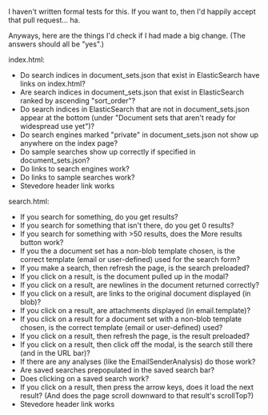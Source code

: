 I haven't written formal tests for this. If you want to, then I'd happily accept that pull request... ha.

Anyways, here are the things I'd check if I had made a big change. (The answers should all be "yes".)

index.html:
  - Do search indices in document_sets.json that exist in ElasticSearch have links on index.html?
  - Are search indices in document_sets.json that exist in ElasticSearch ranked by ascending "sort_order"?
  - Do search indices in ElasticSearch that are not in document_sets.json appear at the bottom (under "Document sets that aren\'t ready for widespread use yet")?
  - Do search engines marked "private" in document_sets.json not show up anywhere on the index page?
  - Do sample searches show up correctly if specified in document_sets.json?
  - Do links to search engines work?
  - Do links to sample searches work?
  - Stevedore header link works

search.html:
  - If you search for something, do you get results?
  - If you search for something that isn't there, do you get 0 results?
  - If you search for something with >50 results, does the More results button work?
  - If you the a document set has a non-blob template chosen, is the correct template (email or user-defined) used for the search form?  
  - If you make a search, then refresh the page, is the search preloaded?
  - If you click on a result, is the document pulled up in the modal?
  - If you click on a result, are newlines in the document returned correctly?
  - If you click on a result, are links to the original document displayed (in blob)?  
  - If you click on a result, are attachments displayed (in email.template)?
  - If you click on a result for a document set with a non-blob template chosen, is the correct template (email or user-defined) used?
  - If you click on a result, then refresh the page, is the result preloaded?
  - If you click on a result, then click off the modal, is the search still there (and in the URL bar)?
  - If there are any analyses (like the EmailSenderAnalysis) do those work?
  - Are saved searches prepopulated in the saved search bar?
  - Does clicking on a saved search work?
  - If you click on a result, then press the arrow keys, does it load the next result? (And does the page scroll downward to that result's scrollTop?)
  - Stevedore header link works
